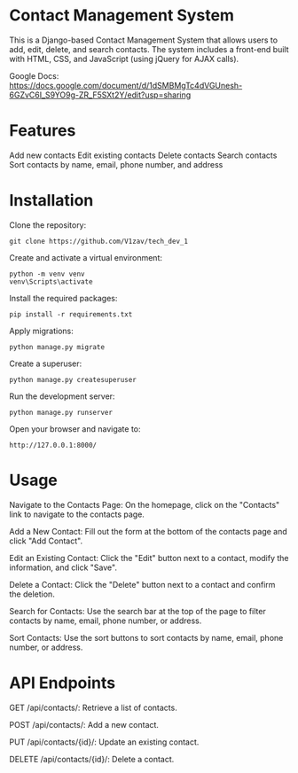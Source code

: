# Contact Management System
This is a Django-based Contact Management System that allows users to add, edit, delete, and search contacts. The system includes a front-end built with HTML, CSS, and JavaScript (using jQuery for AJAX calls).

Google Docs: https://docs.google.com/document/d/1dSMBMgTc4dVGUnesh-6GZvC6I_S9YO9g-ZR_F5SXt2Y/edit?usp=sharing

# Features
Add new contacts
Edit existing contacts
Delete contacts
Search contacts
Sort contacts by name, email, phone number, and address

# Installation
Clone the repository:
```
git clone https://github.com/V1zav/tech_dev_1
```
Create and activate a virtual environment:
```
python -m venv venv
venv\Scripts\activate
```
Install the required packages:
```
pip install -r requirements.txt
```
Apply migrations:
```
python manage.py migrate
```
Create a superuser:
```
python manage.py createsuperuser
```
Run the development server:
```
python manage.py runserver
```
Open your browser and navigate to:
```
http://127.0.0.1:8000/
```
# Usage
Navigate to the Contacts Page:
On the homepage, click on the "Contacts" link to navigate to the contacts page.

Add a New Contact:
Fill out the form at the bottom of the contacts page and click "Add Contact".

Edit an Existing Contact:
Click the "Edit" button next to a contact, modify the information, and click "Save".

Delete a Contact:
Click the "Delete" button next to a contact and confirm the deletion.

Search for Contacts:
Use the search bar at the top of the page to filter contacts by name, email, phone number, or address.

Sort Contacts:
Use the sort buttons to sort contacts by name, email, phone number, or address.

# API Endpoints
GET /api/contacts/: Retrieve a list of contacts.

POST /api/contacts/: Add a new contact.

PUT /api/contacts/{id}/: Update an existing contact.

DELETE /api/contacts/{id}/: Delete a contact.
